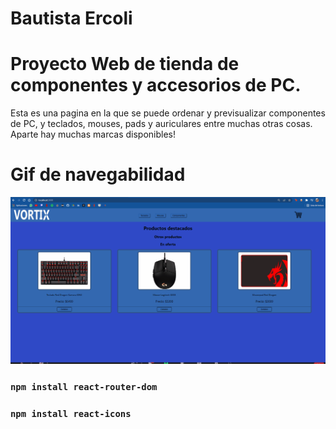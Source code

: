 # Bautista Ercoli
# Proyecto Web de tienda de componentes y accesorios de PC.
Esta es una pagina en la que se puede ordenar y previsualizar componentes de PC, y teclados, mouses, pads y auriculares entre muchas otras cosas. Aparte hay muchas marcas disponibles!

# Gif de navegabilidad

![image](https://github.com/bautiercoli/ecomerce-react/blob/master/src/media/animacion.gif)

###  `npm install react-router-dom`
###  `npm install react-icons`